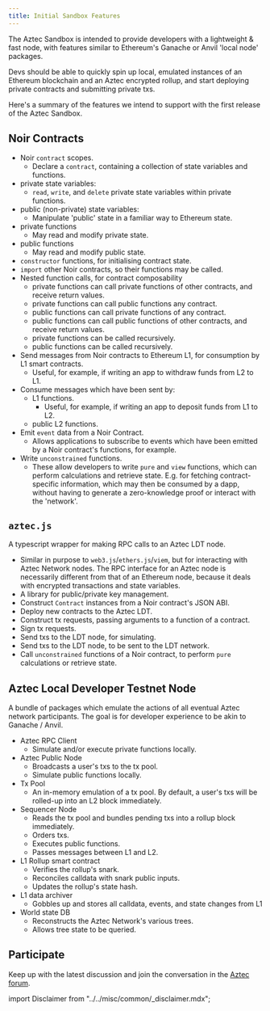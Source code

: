 ```yaml
---
title: Initial Sandbox Features
---
```


The Aztec Sandbox is intended to provide developers with a lightweight & fast node, with features similar to Ethereum's Ganache or Anvil 'local node' packages.

Devs should be able to quickly spin up local, emulated instances of an Ethereum blockchain and an Aztec encrypted rollup, and start deploying private contracts and submitting private txs.

Here's a summary of the features we intend to support with the first release of the Aztec Sandbox.

## Noir Contracts

- Noir `contract` scopes.
  - Declare a `contract`, containing a collection of state variables and functions.
- private state variables:
  - `read`, `write`, and `delete` private state variables within private functions.
- public (non-private) state variables:
  - Manipulate 'public' state in a familiar way to Ethereum state.
- private functions
  - May read and modify private state.
- public functions
  - May read and modify public state.
- `constructor` functions, for initialising contract state.
- `import` other Noir contracts, so their functions may be called.
- Nested function calls, for contract composability
  - private functions can call private functions of other contracts, and receive return values.
  - private functions can call public functions any contract.
  - public functions can call private functions of any contract.
  - public functions can call public functions of other contracts, and receive return values.
  - private functions can be called recursively.
  - public functions can be called recursively.
- Send messages from Noir contracts to Ethereum L1, for consumption by L1 smart contracts.
  - Useful, for example, if writing an app to withdraw funds from L2 to L1.
- Consume messages which have been sent by:
  - L1 functions.
    - Useful, for example, if writing an app to deposit funds from L1 to L2.
  - public L2 functions.
- Emit `event` data from a Noir Contract.
  - Allows applications to subscribe to events which have been emitted by a Noir contract's functions, for example.
- Write `unconstrained` functions.
  - These allow developers to write `pure` and `view` functions, which can perform calculations and retrieve state. E.g. for fetching contract-specific information, which may then be consumed by a dapp, without having to generate a zero-knowledge proof or interact with the 'network'.

## `aztec.js`

A typescript wrapper for making RPC calls to an Aztec LDT node.

- Similar in purpose to `web3.js`/`ethers.js`/`viem`, but for interacting with Aztec Network nodes. The RPC interface for an Aztec node is necessarily different from that of an Ethereum node, because it deals with encrypted transactions and state variables.
- A library for public/private key management.
- Construct `Contract` instances from a Noir contract's JSON ABI.
- Deploy new contracts to the Aztec LDT.
- Construct tx requests, passing arguments to a function of a contract.
- Sign tx requests.
- Send txs to the LDT node, for simulating.
- Send txs to the LDT node, to be sent to the LDT network.
- Call `unconstrained` functions of a Noir contract, to perform `pure` calculations or retrieve state.

## Aztec Local Developer Testnet Node

A bundle of packages which emulate the actions of all eventual Aztec network participants. The goal is for developer experience to be akin to Ganache / Anvil.

- Aztec RPC Client
  - Simulate and/or execute private functions locally.
- Aztec Public Node
  - Broadcasts a user's txs to the tx pool.
  - Simulate public functions locally.
- Tx Pool
  - An in-memory emulation of a tx pool. By default, a user's txs will be rolled-up into an L2 block immediately.
- Sequencer Node
  - Reads the tx pool and bundles pending txs into a rollup block immediately.
  - Orders txs.
  - Executes public functions.
  - Passes messages between L1 and L2.
- L1 Rollup smart contract
  - Verifies the rollup's snark.
  - Reconciles calldata with snark public inputs.
  - Updates the rollup's state hash.
- L1 data archiver
  - Gobbles up and stores all calldata, events, and state changes from L1
- World state DB
  - Reconstructs the Aztec Network's various trees.
  - Allows tree state to be queried.

## Participate

Keep up with the latest discussion and join the conversation in the [Aztec forum](https://discourse.aztec.network).


import Disclaimer from "../../misc/common/\_disclaimer.mdx";
<Disclaimer/>